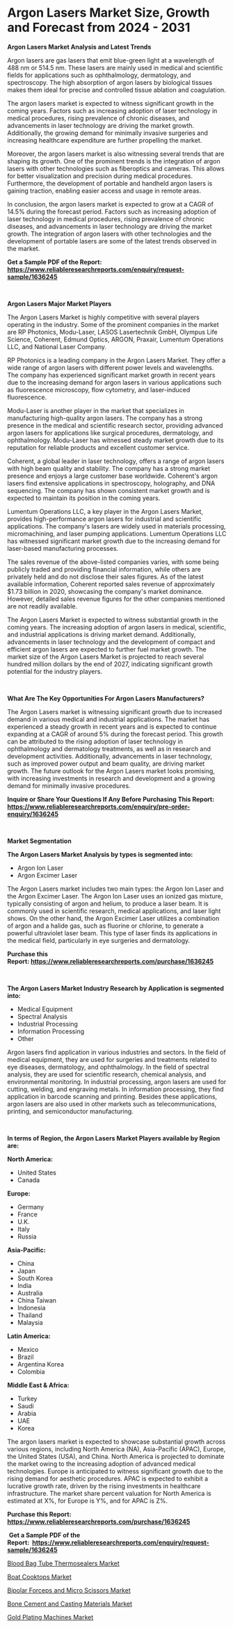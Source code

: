 <p><h1>Argon Lasers Market Size, Growth and Forecast from 2024 - 2031</h1></p><p><strong>Argon Lasers Market Analysis and Latest Trends</strong></p>
<p><p>Argon lasers are gas lasers that emit blue-green light at a wavelength of 488 nm or 514.5 nm. These lasers are mainly used in medical and scientific fields for applications such as ophthalmology, dermatology, and spectroscopy. The high absorption of argon lasers by biological tissues makes them ideal for precise and controlled tissue ablation and coagulation.</p><p>The argon lasers market is expected to witness significant growth in the coming years. Factors such as increasing adoption of laser technology in medical procedures, rising prevalence of chronic diseases, and advancements in laser technology are driving the market growth. Additionally, the growing demand for minimally invasive surgeries and increasing healthcare expenditure are further propelling the market.</p><p>Moreover, the argon lasers market is also witnessing several trends that are shaping its growth. One of the prominent trends is the integration of argon lasers with other technologies such as fiberoptics and cameras. This allows for better visualization and precision during medical procedures. Furthermore, the development of portable and handheld argon lasers is gaining traction, enabling easier access and usage in remote areas.</p><p>In conclusion, the argon lasers market is expected to grow at a CAGR of 14.5% during the forecast period. Factors such as increasing adoption of laser technology in medical procedures, rising prevalence of chronic diseases, and advancements in laser technology are driving the market growth. The integration of argon lasers with other technologies and the development of portable lasers are some of the latest trends observed in the market.</p></p>
<p><strong>Get a Sample PDF of the Report:&nbsp; <a href="https://www.reliableresearchreports.com/enquiry/request-sample/1636245">https://www.reliableresearchreports.com/enquiry/request-sample/1636245</a></strong></p>
<p>&nbsp;</p>
<p><strong>Argon Lasers Major Market Players</strong></p>
<p><p>The Argon Lasers Market is highly competitive with several players operating in the industry. Some of the prominent companies in the market are RP Photonics, Modu-Laser, LASOS Lasertechnik GmbH, Olympus Life Science, Coherent, Edmund Optics, ARGON, Praxair, Lumentum Operations LLC, and National Laser Company.</p><p>RP Photonics is a leading company in the Argon Lasers Market. They offer a wide range of argon lasers with different power levels and wavelengths. The company has experienced significant market growth in recent years due to the increasing demand for argon lasers in various applications such as fluorescence microscopy, flow cytometry, and laser-induced fluorescence.</p><p>Modu-Laser is another player in the market that specializes in manufacturing high-quality argon lasers. The company has a strong presence in the medical and scientific research sector, providing advanced argon lasers for applications like surgical procedures, dermatology, and ophthalmology. Modu-Laser has witnessed steady market growth due to its reputation for reliable products and excellent customer service.</p><p>Coherent, a global leader in laser technology, offers a range of argon lasers with high beam quality and stability. The company has a strong market presence and enjoys a large customer base worldwide. Coherent's argon lasers find extensive applications in spectroscopy, holography, and DNA sequencing. The company has shown consistent market growth and is expected to maintain its position in the coming years.</p><p>Lumentum Operations LLC, a key player in the Argon Lasers Market, provides high-performance argon lasers for industrial and scientific applications. The company's lasers are widely used in materials processing, micromachining, and laser pumping applications. Lumentum Operations LLC has witnessed significant market growth due to the increasing demand for laser-based manufacturing processes.</p><p>The sales revenue of the above-listed companies varies, with some being publicly traded and providing financial information, while others are privately held and do not disclose their sales figures. As of the latest available information, Coherent reported sales revenue of approximately $1.73 billion in 2020, showcasing the company's market dominance. However, detailed sales revenue figures for the other companies mentioned are not readily available.</p><p>The Argon Lasers Market is expected to witness substantial growth in the coming years. The increasing adoption of argon lasers in medical, scientific, and industrial applications is driving market demand. Additionally, advancements in laser technology and the development of compact and efficient argon lasers are expected to further fuel market growth. The market size of the Argon Lasers Market is projected to reach several hundred million dollars by the end of 2027, indicating significant growth potential for the industry players.</p></p>
<p>&nbsp;</p>
<p><strong>What Are The Key Opportunities For Argon Lasers Manufacturers?</strong></p>
<p><p>The Argon Lasers market is witnessing significant growth due to increased demand in various medical and industrial applications. The market has experienced a steady growth in recent years and is expected to continue expanding at a CAGR of around 5% during the forecast period. This growth can be attributed to the rising adoption of laser technology in ophthalmology and dermatology treatments, as well as in research and development activities. Additionally, advancements in laser technology, such as improved power output and beam quality, are driving market growth. The future outlook for the Argon Lasers market looks promising, with increasing investments in research and development and a growing demand for minimally invasive procedures.</p></p>
<p><strong>Inquire or Share Your Questions If Any Before Purchasing This Report: <a href="https://www.reliableresearchreports.com/enquiry/pre-order-enquiry/1636245">https://www.reliableresearchreports.com/enquiry/pre-order-enquiry/1636245</a></strong></p>
<p>&nbsp;</p>
<p><strong>Market Segmentation</strong></p>
<p><strong>The Argon Lasers Market Analysis by types is segmented into:</strong></p>
<p><ul><li>Argon Ion Laser</li><li>Argon Excimer Laser</li></ul></p>
<p><p>The Argon Lasers market includes two main types: the Argon Ion Laser and the Argon Excimer Laser. The Argon Ion Laser uses an ionized gas mixture, typically consisting of argon and helium, to produce a laser beam. It is commonly used in scientific research, medical applications, and laser light shows. On the other hand, the Argon Excimer Laser utilizes a combination of argon and a halide gas, such as fluorine or chlorine, to generate a powerful ultraviolet laser beam. This type of laser finds its applications in the medical field, particularly in eye surgeries and dermatology.</p></p>
<p><strong>Purchase this Report:&nbsp;<a href="https://www.reliableresearchreports.com/purchase/1636245">https://www.reliableresearchreports.com/purchase/1636245</a></strong></p>
<p>&nbsp;</p>
<p><strong>The Argon Lasers Market Industry Research by Application is segmented into:</strong></p>
<p><ul><li>Medical Equipment</li><li>Spectral Analysis</li><li>Industrial Processing</li><li>Information Processing</li><li>Other</li></ul></p>
<p><p>Argon lasers find application in various industries and sectors. In the field of medical equipment, they are used for surgeries and treatments related to eye diseases, dermatology, and ophthalmology. In the field of spectral analysis, they are used for scientific research, chemical analysis, and environmental monitoring. In industrial processing, argon lasers are used for cutting, welding, and engraving metals. In information processing, they find application in barcode scanning and printing. Besides these applications, argon lasers are also used in other markets such as telecommunications, printing, and semiconductor manufacturing.</p></p>
<p>&nbsp;</p>
<p><strong>In terms of Region, the Argon Lasers Market Players available by Region are:</strong></p>
<p>
    <p> <strong> North America: </strong>
        <ul>
            <li>United States</li>
            <li>Canada</li>
        </ul>
        </p> 
    <p> <strong> Europe: </strong>
        <ul>
            <li>Germany</li>
            <li>France</li>
            <li>U.K.</li>
            <li>Italy</li>
            <li>Russia</li>
        </ul>
        </p> 
    <p> <strong> Asia-Pacific: </strong>
        <ul>
            <li>China</li>
            <li>Japan</li>
            <li>South Korea</li>
            <li>India</li>
            <li>Australia</li>
            <li>China Taiwan</li>
            <li>Indonesia</li>
            <li>Thailand</li>
            <li>Malaysia</li>
        </ul>
        </p> 
    <p> <strong> Latin America: </strong>
        <ul>
            <li>Mexico</li>
            <li>Brazil</li>
            <li>Argentina Korea</li>
            <li>Colombia</li>
        </ul>
        </p> 
    <p> <strong> Middle East & Africa: </strong>
        <ul>
            <li>Turkey</li>
            <li>Saudi</li>
            <li>Arabia</li>
            <li>UAE</li>
            <li>Korea</li>
        </ul>
    </p>
    </p>
<p><p>The argon lasers market is expected to showcase substantial growth across various regions, including North America (NA), Asia-Pacific (APAC), Europe, the United States (USA), and China. North America is projected to dominate the market owing to the increasing adoption of advanced medical technologies. Europe is anticipated to witness significant growth due to the rising demand for aesthetic procedures. APAC is expected to exhibit a lucrative growth rate, driven by the rising investments in healthcare infrastructure. The market share percent valuation for North America is estimated at X%, for Europe is Y%, and for APAC is Z%.</p></p>
<p><strong>Purchase this Report: <a href="https://www.reliableresearchreports.com/purchase/1636245">https://www.reliableresearchreports.com/purchase/1636245</a></strong></p>
<p>&nbsp;<strong>Get a Sample PDF of the Report:&nbsp;&nbsp;<a href="https://www.reliableresearchreports.com/enquiry/request-sample/1636245">https://www.reliableresearchreports.com/enquiry/request-sample/1636245</a></strong></p>
<p><strong></strong></p>
<p><p><a href="https://medium.com/@rosejohnson762014/blood-bag-tube-thermosealers-market-comprehensive-assessment-by-type-application-and-geography-0d1704b6afcc">Blood Bag Tube Thermosealers Market</a></p><p><a href="https://github.com/marloy8/Market-Research-Report-List-2/blob/main/boat-cooktops-market.md">Boat Cooktops Market</a></p><p><a href="https://medium.com/@rosejohnson762014/bipolar-forceps-and-micro-scissors-market-exploring-market-share-market-trends-and-future-growth-faf8db3f62e8">Bipolar Forceps and Micro Scissors Market</a></p><p><a href="https://medium.com/@rosejohnson762014/bone-cement-and-casting-materials-market-size-reveals-the-best-marketing-channels-in-global-d727e8d96dda">Bone Cement and Casting Materials Market</a></p><p><a href="https://github.com/aliciawhite5576/Market-Research-Report-List-2/blob/main/gold-plating-machines-market.md">Gold Plating Machines Market</a></p></p>